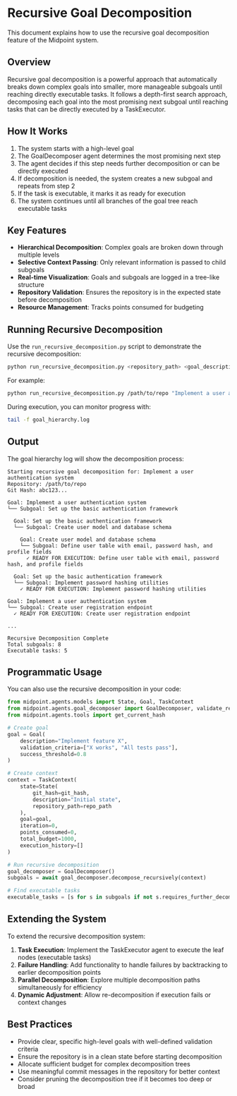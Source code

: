 # Recursive Goal Decomposition

This document explains how to use the recursive goal decomposition feature of the Midpoint system.

## Overview

Recursive goal decomposition is a powerful approach that automatically breaks down complex goals into smaller, more manageable subgoals until reaching directly executable tasks. It follows a depth-first search approach, decomposing each goal into the most promising next subgoal until reaching tasks that can be directly executed by a TaskExecutor.

## How It Works

1. The system starts with a high-level goal
2. The GoalDecomposer agent determines the most promising next step
3. The agent decides if this step needs further decomposition or can be directly executed
4. If decomposition is needed, the system creates a new subgoal and repeats from step 2
5. If the task is executable, it marks it as ready for execution
6. The system continues until all branches of the goal tree reach executable tasks

## Key Features

- **Hierarchical Decomposition**: Complex goals are broken down through multiple levels
- **Selective Context Passing**: Only relevant information is passed to child subgoals
- **Real-time Visualization**: Goals and subgoals are logged in a tree-like structure
- **Repository Validation**: Ensures the repository is in the expected state before decomposition
- **Resource Management**: Tracks points consumed for budgeting

## Running Recursive Decomposition

Use the `run_recursive_decomposition.py` script to demonstrate the recursive decomposition:

```bash
python run_recursive_decomposition.py <repository_path> <goal_description>
```

For example:

```bash
python run_recursive_decomposition.py /path/to/repo "Implement a user authentication system with registration, login, and profile management"
```

During execution, you can monitor progress with:

```bash
tail -f goal_hierarchy.log
```

## Output

The goal hierarchy log will show the decomposition process:

```
Starting recursive goal decomposition for: Implement a user authentication system
Repository: /path/to/repo
Git Hash: abc123...

Goal: Implement a user authentication system
└── Subgoal: Set up the basic authentication framework

  Goal: Set up the basic authentication framework
  └── Subgoal: Create user model and database schema

    Goal: Create user model and database schema
    └── Subgoal: Define user table with email, password hash, and profile fields
      ✓ READY FOR EXECUTION: Define user table with email, password hash, and profile fields

  Goal: Set up the basic authentication framework
  └── Subgoal: Implement password hashing utilities
    ✓ READY FOR EXECUTION: Implement password hashing utilities

Goal: Implement a user authentication system
└── Subgoal: Create user registration endpoint
  ✓ READY FOR EXECUTION: Create user registration endpoint

...

Recursive Decomposition Complete
Total subgoals: 8
Executable tasks: 5
```

## Programmatic Usage

You can also use the recursive decomposition in your code:

```python
from midpoint.agents.models import State, Goal, TaskContext
from midpoint.agents.goal_decomposer import GoalDecomposer, validate_repository_state
from midpoint.agents.tools import get_current_hash

# Create goal
goal = Goal(
    description="Implement feature X",
    validation_criteria=["X works", "All tests pass"],
    success_threshold=0.8
)

# Create context
context = TaskContext(
    state=State(
        git_hash=git_hash,
        description="Initial state",
        repository_path=repo_path
    ),
    goal=goal,
    iteration=0,
    points_consumed=0,
    total_budget=1000,
    execution_history=[]
)

# Run recursive decomposition
goal_decomposer = GoalDecomposer()
subgoals = await goal_decomposer.decompose_recursively(context)

# Find executable tasks
executable_tasks = [s for s in subgoals if not s.requires_further_decomposition]
```

## Extending the System

To extend the recursive decomposition system:

1. **Task Execution**: Implement the TaskExecutor agent to execute the leaf nodes (executable tasks)
2. **Failure Handling**: Add functionality to handle failures by backtracking to earlier decomposition points
3. **Parallel Decomposition**: Explore multiple decomposition paths simultaneously for efficiency
4. **Dynamic Adjustment**: Allow re-decomposition if execution fails or context changes

## Best Practices

- Provide clear, specific high-level goals with well-defined validation criteria
- Ensure the repository is in a clean state before starting decomposition
- Allocate sufficient budget for complex decomposition trees
- Use meaningful commit messages in the repository for better context
- Consider pruning the decomposition tree if it becomes too deep or broad 